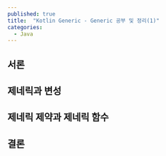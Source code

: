 ```yaml
---
published: true
title:  "Kotlin Generic - Generic 공부 및 정리(1)"
categories:
  - Java
---
```


## 서론


## 제네릭과 변성


## 제네릭 제약과 제네릭 함수


## 결론



